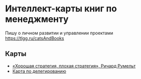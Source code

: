 # Интеллект-карты книг по менеджменту

Пишу о личном развитии и управлении проектами https://tlgg.ru/catsAndBooks

## Карты

* [«Хорошая стратегия, плохая стратегия», Ричард Румельт](/Хорошая%20стратегия%2C%20плохая%20стратегия/README.md)
* [Карта по делегированию](/Делегирование/README.md)
